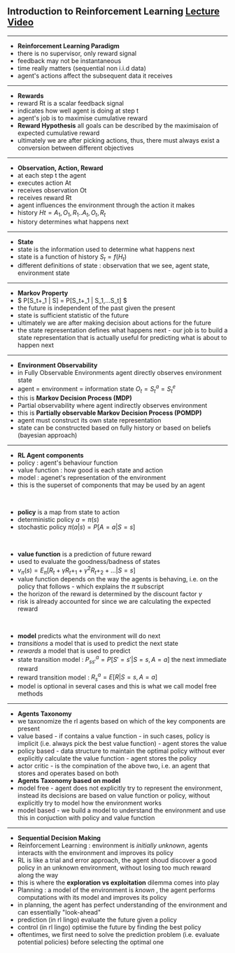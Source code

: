 ## Introduction to Reinforcement Learning [Lecture Video](https://www.youtube.com/watch?v=2pWv7GOvuf0&t=3338)

___
* **Reinforcement Learning Paradigm**
* there is no supervisor, only reward signal
* feedback may not be instantaneous
* time really matters (sequential non i.i.d data)
* agent's actions affect the subsequent data it receives
___
* **Rewards**
* reward Rt is a scalar feedback signal
* indicates how well agent is doing at step t
* agent's job is to maximise cumulative reward
* **Reward Hypothesis** all goals can be described by the maximisaion of expected cumulative reward
* ultimately we are after picking actions, thus, there must always exist a conversion between different objectives
___
* **Observation, Action, Reward**
* at each step t the agent
* executes action At
* receives observation Ot
* receives reward Rt
* agent influences the environment through the action it makes
* history $Ht=A_1,O_1,R_1..A_t,O_t,R_t$
* history determines what happens next
___
* **State**
* state is the information used to determine what happens next
* state is a function of history $S_t=f(H_t)$
* different definitions of state : observation that we see, agent state, environment state
___
* **Markov Property**
* $ P[S_t+_1 | S] = P[S_t+_1 | S_1,...S_t] $
* the future is independent of the past given the present
* state is sufficient statistic of the future
* ultimately we are after making decision about actions for the future
* the state representation defines what happens next - our job is to build a state representation that is actually useful for predicting what is about to happen next
___
* **Environment Observability**
* in Fully Observable Environments agent directly observes environment state 
* agent = environment = information state $O_t=S_t^a=S_t^e$
* this is **Markov Decision Process (MDP)**
* Partial observability where agent indirectly observes environment
* this is **Partially observable Markov Decision Process (POMDP)**
* agent must construct its own state representation
* state can be constructed based on fully history or based on beliefs (bayesian approach)
___
* **RL Agent components**
* policy : agent's behaviour function
* value function : how good is each state and action
* model : agenet's representation of the environment
* this is the superset of components that may be used by an agent

<br>

* **policy** is a map from state to action
* deterministic policy $a=\pi(s)$
* stochastic policy $\pi(a|s)=P[A=a|S=s]$

<br>

* **value function** is a prediction of future reward
* used to evaluate the goodness/badness of states
* $v_\pi(s)=E_\pi[R_t+\gamma R_t+_1 + \gamma^2 R_t+_2 + ... |S=s]$
* value function depends on the way the agents is behaving, i.e. on the policy that follows - which explains the $\pi$ subscript
* the horizon of the reward is determined by the discount factor $\gamma$
* risk is already accounted for since we are calculating the expected reward

<br>

* **model** predicts what the environment will do next
* _transitions_ a model that is used to predict 
the next state
* _rewards_ a model that is used to predict 
* state transition model : $P_{ss'}^a=P[S'=s'|S=s,A=a]$
the next immediate reward
* reward transition model : $R_s^a=E[R|S=s,A=a]$
* model is optional in several cases and this is what we call model free methods
___
* **Agents Taxonomy**
* we taxonomize the rl agents based on which of the key components are present
* value based - if contains a value function - in such cases, policy is implicit (i.e. always pick the best value function) - agent stores the value
* policy based - data structure to maintain the optimal policy without ever explicitly calculate the value function - agent stores the policy
* actor critic - is the compination of the above two, i.e. an agent that stores and operates based on both
* **Agents Taxonomy based on model**
* model free - agent does not explicitly try to represent the environment, instead its decisions are based on value function or policy, without explicitly try to model how the environment works
* model based - we build a model to understand the environment and use this in conjuction with policy and value function
___
* **Sequential Decision Making**
* Reinforcement Learning : environment is _initially unknown_, agents interacts with the environment and improves its policy
* RL is like a trial and error approach, the agent shoud discover a good policy in an unknown environment, without losing too much reward along the way
* this is where the **exploration vs exploitation** dilemma comes into play
* Planning : a model of the environment is _known_ , the agent performs computations with its model and improves its policy
* in planning, the agent has perfect understanding of the environment and can essentially "look-ahead"
* prediction (in rl lingo) evaluate the future given a policy
* control (in rl lingo) optimise the future by finding the best policy
* oftentimes, we first need to solve the prediction problem (i.e. evaluate potential policies) before selecting the optimal one
